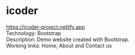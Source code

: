 # icoder
https://icoder-project.netlify.app
<br>
Technology: Bootstrap
<br>
Description: Demo website created with Bootstrap.
<br>
Working links: Home, About and Contact us
